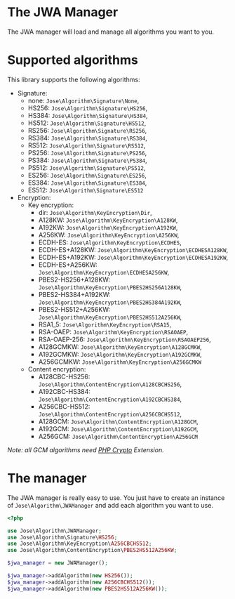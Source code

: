 The JWA Manager
===============

The JWA manager will load and manage all algorithms you want to you.

# Supported algorithms

This library supports the following algorithms:

* Signature:
    * none: `Jose\Algorithm\Signature\None`,
    * HS256: `Jose\Algorithm\Signature\HS256`,
    * HS384: `Jose\Algorithm\Signature\HS384`,
    * HS512: `Jose\Algorithm\Signature\HS512`,
    * RS256: `Jose\Algorithm\Signature\RS256`,
    * RS384: `Jose\Algorithm\Signature\RS384`,
    * RS512: `Jose\Algorithm\Signature\RS512`,
    * PS256: `Jose\Algorithm\Signature\PS256`,
    * PS384: `Jose\Algorithm\Signature\PS384`,
    * PS512: `Jose\Algorithm\Signature\PS512`,
    * ES256: `Jose\Algorithm\Signature\ES256`,
    * ES384: `Jose\Algorithm\Signature\ES384`,
    * ES512: `Jose\Algorithm\Signature\ES512`
* Encryption:
    * Key encryption:
        * dir: `Jose\Algorithm\KeyEncryption\Dir`,
        * A128KW: `Jose\Algorithm\KeyEncryption\A128KW`,
        * A192KW: `Jose\Algorithm\KeyEncryption\A192KW`,
        * A256KW: `Jose\Algorithm\KeyEncryption\A256KW`,
        * ECDH-ES: `Jose\Algorithm\KeyEncryption\ECDHES`,
        * ECDH-ES+A128KW: `Jose\Algorithm\KeyEncryption\ECDHESA128KW`,
        * ECDH-ES+A192KW: `Jose\Algorithm\KeyEncryption\ECDHESA192KW`,
        * ECDH-ES+A256KW: `Jose\Algorithm\KeyEncryption\ECDHESA256KW`,
        * PBES2-HS256+A128KW: `Jose\Algorithm\KeyEncryption\PBES2HS256A128KW`,
        * PBES2-HS384+A192KW: `Jose\Algorithm\KeyEncryption\PBES2HS384A192KW`,
        * PBES2-HS512+A256KW: `Jose\Algorithm\KeyEncryption\PBES2HS512A256KW`,
        * RSA1_5: `Jose\Algorithm\KeyEncryption\RSA15`,
        * RSA-OAEP: `Jose\Algorithm\KeyEncryption\RSAOAEP`,
        * RSA-OAEP-256: `Jose\Algorithm\KeyEncryption\RSAOAEP256`,
        * A128GCMKW: `Jose\Algorithm\KeyEncryption\A128GCMKW`,
        * A192GCMKW: `Jose\Algorithm\KeyEncryption\A192GCMKW`,
        * A256GCMKW: `Jose\Algorithm\KeyEncryption\A256GCMKW`
    * Content encryption:
        * A128CBC-HS256: `Jose\Algorithm\ContentEncryption\A128CBCHS256`,
        * A192CBC-HS384: `Jose\Algorithm\ContentEncryption\A192CBCHS384`,
        * A256CBC-HS512: `Jose\Algorithm\ContentEncryption\A256CBCHS512`,
        * A128GCM: `Jose\Algorithm\ContentEncryption\A128GCM`,
        * A192GCM: `Jose\Algorithm\ContentEncryption\A192GCM`,
        * A256GCM: `Jose\Algorithm\ContentEncryption\A256GCM`

*Note: all GCM algorithms need [PHP Crypto](https://github.com/bukka/php-crypto) Extension.*

# The manager

The JWA manager is really easy to use.
You just have to create an instance of `Jose\Algorithm\JWAManager` and add each algorithm you want to use.

```php
<?php

use Jose\Algorithm\JWAManager;
use Jose\Algorithm\Signature\HS256;
use Jose\Algorithm\KeyEncryption\A256CBCHS512;
use Jose\Algorithm\ContentEncryption\PBES2HS512A256KW;

$jwa_manager = new JWAManager();

$jwa_manager->addAlgorithm(new HS256());
$jwa_manager->addAlgorithm(new A256CBCHS512());
$jwa_manager->addAlgorithm(new PBES2HS512A256KW());
```
